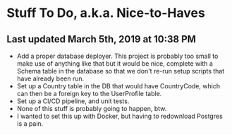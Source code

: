# Stuff To Do, a.k.a. Nice-to-Haves

## Last updated March 5th, 2019 at 10:38 PM

- Add a proper database deployer. This project is probably too small to make use of anything like that but it would be nice, complete with a Schema table in the database so that we don't re-run setup scripts that have already been run.
- Set up a Country table in the DB that would have CountryCode, which can then be a foreign key to the UserProfile table.
- Set up a CI/CD pipeline, and unit tests.
- None of this stuff is probably going to happen, btw.
- I wanted to set this up with Docker, but having to redownload Postgres is a pain.